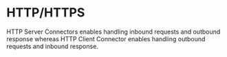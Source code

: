 # HTTP/HTTPS

HTTP Server Connectors enables handling inbound requests and outbound response whereas HTTP 
Client Connector enables handling outbound requests and inbound response.